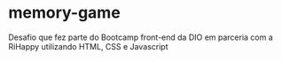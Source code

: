 # memory-game
Desafio que fez parte do Bootcamp front-end da DIO em parceria com a RiHappy utilizando HTML, CSS e Javascript
